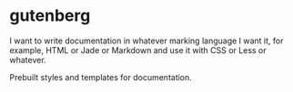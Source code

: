 # gutenberg

I want to write documentation in whatever marking language I want it, for example, HTML or Jade or Markdown and use it with CSS or Less or whatever.

Prebuilt styles and templates for documentation.
